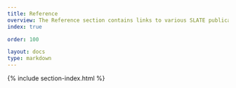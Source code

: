 ```yaml
---
title: Reference
overview: The Reference section contains links to various SLATE publications and presentations, as well as descriptions to how SLATE fits within the contexts of other major initiatives and design patterns.
index: true

order: 100

layout: docs
type: markdown
---
```


{% include section-index.html %}
